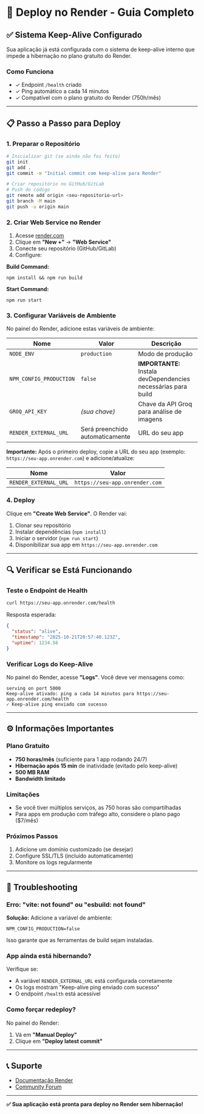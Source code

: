 # 🚀 Deploy no Render - Guia Completo

## ✅ Sistema Keep-Alive Configurado

Sua aplicação já está configurada com o sistema de keep-alive interno que impede a hibernação no plano gratuito do Render.

### Como Funciona

- ✓ Endpoint `/health` criado
- ✓ Ping automático a cada 14 minutos
- ✓ Compatível com o plano gratuito do Render (750h/mês)

---

## 📋 Passo a Passo para Deploy

### 1. Preparar o Repositório

```bash
# Inicializar git (se ainda não foi feito)
git init
git add .
git commit -m "Initial commit com keep-alive para Render"

# Criar repositório no GitHub/GitLab
# Push do código
git remote add origin <seu-repositorio-url>
git branch -M main
git push -u origin main
```

### 2. Criar Web Service no Render

1. Acesse [render.com](https://render.com)
2. Clique em **"New +"** → **"Web Service"**
3. Conecte seu repositório (GitHub/GitLab)
4. Configure:

**Build Command:**
```
npm install && npm run build
```

**Start Command:**
```
npm run start
```

### 3. Configurar Variáveis de Ambiente

No painel do Render, adicione estas variáveis de ambiente:

| Nome | Valor | Descrição |
|------|-------|-----------|
| `NODE_ENV` | `production` | Modo de produção |
| `NPM_CONFIG_PRODUCTION` | `false` | **IMPORTANTE:** Instala devDependencies necessárias para build |
| `GROQ_API_KEY` | *(sua chave)* | Chave da API Groq para análise de imagens |
| `RENDER_EXTERNAL_URL` | Será preenchido automaticamente | URL do seu app |

**Importante:** Após o primeiro deploy, copie a URL do seu app (exemplo: `https://seu-app.onrender.com`) e adicione/atualize:

| Nome | Valor |
|------|-------|
| `RENDER_EXTERNAL_URL` | `https://seu-app.onrender.com` |

### 4. Deploy

Clique em **"Create Web Service"**. O Render vai:

1. Clonar seu repositório
2. Instalar dependências (`npm install`)
3. Iniciar o servidor (`npm run start`)
4. Disponibilizar sua app em `https://seu-app.onrender.com`

---

## 🔍 Verificar se Está Funcionando

### Teste o Endpoint de Health

```bash
curl https://seu-app.onrender.com/health
```

Resposta esperada:
```json
{
  "status": "alive",
  "timestamp": "2025-10-21T20:57:40.123Z",
  "uptime": 1234.56
}
```

### Verificar Logs do Keep-Alive

No painel do Render, acesse **"Logs"**. Você deve ver mensagens como:

```
serving on port 5000
Keep-alive ativado: ping a cada 14 minutos para https://seu-app.onrender.com/health
✓ Keep-alive ping enviado com sucesso
```

---

## ⚙️ Informações Importantes

### Plano Gratuito

- **750 horas/mês** (suficiente para 1 app rodando 24/7)
- **Hibernação após 15 min** de inatividade (evitado pelo keep-alive)
- **500 MB RAM**
- **Bandwidth limitado**

### Limitações

- Se você tiver múltiplos serviços, as 750 horas são compartilhadas
- Para apps em produção com tráfego alto, considere o plano pago ($7/mês)

### Próximos Passos

1. Adicione um domínio customizado (se desejar)
2. Configure SSL/TLS (incluído automaticamente)
3. Monitore os logs regularmente

---

## 🐛 Troubleshooting

### Erro: "vite: not found" ou "esbuild: not found"

**Solução:** Adicione a variável de ambiente:
```
NPM_CONFIG_PRODUCTION=false
```
Isso garante que as ferramentas de build sejam instaladas.

### App ainda está hibernando?

Verifique se:
- A variável `RENDER_EXTERNAL_URL` está configurada corretamente
- Os logs mostram "Keep-alive ping enviado com sucesso"
- O endpoint `/health` está acessível

### Como forçar redeploy?

No painel do Render:
1. Vá em **"Manual Deploy"**
2. Clique em **"Deploy latest commit"**

---

## 📞 Suporte

- [Documentação Render](https://render.com/docs)
- [Community Forum](https://community.render.com)

---

**✅ Sua aplicação está pronta para deploy no Render sem hibernação!**

